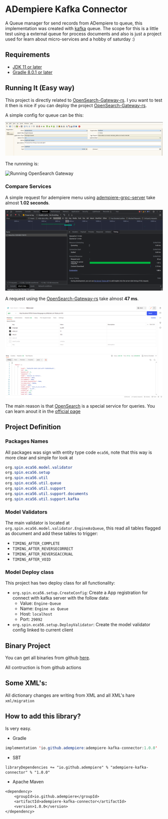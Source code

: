 # ADempiere Kafka Connector

A Queue manager for send records from ADempiere to queue, this implementation was created with [kafka](https://kafka.apache.org/) queue.
The scope for this is a little test using a external queue for process documents and also is just a project used for learn about micro-services and a hobby of saturday :)

## Requirements
- [JDK 11 or later](https://adoptium.net/)
- [Gradle 8.0.1 or later](https://gradle.org/install/)


## Running It (Easy way)

This project is directly related to [OpenSearch-Gateway-rs](https://github.com/adempiere/opensearch_gateway_rs#run-docker-compose-easy-way). I you want to test it then is nice if you can deploy the  project [OpenSearch-Gateway-rs](https://github.com/adempiere/opensearch_gateway_rs#run-docker-compose-easy-way).

A simple config for queue can be this:

![Queue config](docs/Queue_Config.png)

The runnning is:

![Running OpenSearch Gateway](docs/Exporting_Menu.gif)

### Compare Services

A simple request for adempiere menu using [adempiere-grpc-server](https://github.com/solop-develop/adempiere-grpc-server) take almost **1.02 seconds**.

![Java Service 1.02 seconds](docs/Java_Menu_Service.png)

A request using the [OpenSearch-Gateway-rs](https://github.com/adempiere/opensearch_gateway_rs) take almost **47 ms**.

![OpenSearch Service 47 ms](docs/OpenSearch_Menu_Service.png)

The main reason is that [OpenSearch](https://opensearch.org/) is a special service for queries. You can learn anout it in the [official page](https://opensearch.org/docs/latest/#why-use-opensearch)

## Project Definition

### Packages Names
All packages was sign with entity type code `eca56`, note that this way is more clear and simple for look at

```Java
org.spin.eca56.model.validator
org.spin.eca56.setup
org.spin.eca56.util
org.spin.eca56.util.queue
org.spin.eca56.util.support
org.spin.eca56.util.support.documents
org.spin.eca56.util.support.kafka
```

### Model Validators
The main validator is located at `org.spin.eca56.model.validator.EngineAsQueue`, this read all tables flagged as document and add these tables to trigger:

- `TIMING_AFTER_COMPLETE`
- `TIMING_AFTER_REVERSECORRECT`
- `TIMING_AFTER_REVERSEACCRUAL`
- `TIMING_AFTER_VOID`

### Model Deploy class
This project has two deploy class for all functionality:

- `org.spin.eca56.setup.CreateConfig`: Create a App registration for connect with kafka server with the follow data:
  - Value: `Engine-Queue`
  - Name: `Engine as Queue`
  - Host: `localhost`
  - Port: `29092`
- `org.spin.eca56.setup.DeployValidator`: Create the model validator config linked to current client

## Binary Project

You can get all binaries from github [here](https://central.sonatype.com/artifact/io.github.adempiere/adempiere-kafka-connector/1.0.0).

All contruction is from github actions


## Some XML's:

All dictionary changes are writing from XML and all XML's hare `xml/migration`


## How to add this library?

Is very easy.

- Gradle

```Java
implementation 'io.github.adempiere:adempiere-kafka-connector:1.0.0'
```

- SBT

```
libraryDependencies += "io.github.adempiere" % "adempiere-kafka-connector" % "1.0.0"
```

- Apache Maven

```
<dependency>
    <groupId>io.github.adempiere</groupId>
    <artifactId>adempiere-kafka-connector</artifactId>
    <version>1.0.0</version>
</dependency>
```